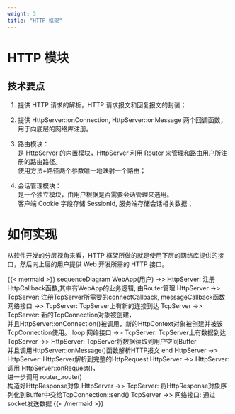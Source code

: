 ```yaml
---
weight: 3
title: "HTTP 框架"
---
```


# HTTP 模块

## 技术要点

1. 提供 HTTP 请求的解析，HTTP 请求报文和回复报文的封装；    

2. 提供 HttpServer::onConnection, HttpServer::onMessage 两个回调函数，用于向底层的网络库注册。

3. 路由模块：  
是 HttpServer 的内置模块，HttpServer 利用 Router 来管理和路由用户所注册的路由路径。    
使用方法+路径两个参数唯一地映射一个路由；     

4. 会话管理模块：  
是一个独立模块，由用户根据是否需要会话管理来选用。     
客户端 Cookie 字段存储 SessionId, 服务端存储会话相关数据；    

# 如何实现

从软件开发的分层视角来看，HTTP 框架所做的就是使用下层的网络库提供的接口，然后向上层的用户提供 Web 开发所需的 HTTP 接口。

{{< mermaid >}}
sequenceDiagram
    WebApp(用户) ->> HttpServer: 注册HttpCallback函数,其中有WebApp的业务逻辑, 由Router管理
    HttpServer ->> TcpServer: 注册TcpServer所需要的connectCallback, messageCallback函数
    网络接口 ->> TcpServer: TcpServer上有新的连接到达
    TcpServer ->> TcpServer: 新的TcpConnection对象被创建，<br/>并且HttpServer::onConnection()被调用，新的HttpContext对象被创建并被该TcpConnection使用。
    loop
    网络接口 ->> TcpServer: TcpServer上有数据到达
    TcpServer ->> HttpServer: TcpServer将数据读取到用户空间Buffer<br/>并且调用HttpServer::onMessage()函数解析HTTP报文
    end
    HttpServer ->> HttpServer: HttpServer解析到完整的HttpRequest
    HttpServer ->> HttpServer: 调用 HttpServer::onRequest()，<br/>进一步调用 router_.route()<br/>构造好HttpResponse对象
    HttpServer ->> TcpServer: 将HttpResponse对象序列化到Buffer中交给TcpConnection::send()
    TcpServer ->> 网络接口: 通过socket发送数据
{{< /mermaid >}}
